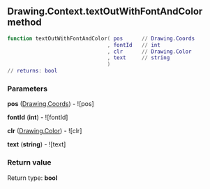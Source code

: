 ## Drawing.Context.textOutWithFontAndColor method


```lua
function textOutWithFontAndColor( pos      // Drawing.Coords
                                , fontId   // int
                                , clr      // Drawing.Color
                                , text     // string
                                )
// returns: bool
```


### Parameters

**pos** ([Drawing.Coords](../../Drawing/Coords.md)) - ![pos]

**fontId** (**int**) - ![fontId]

**clr** ([Drawing.Color](../../Drawing/Color.md)) - ![clr]

**text** (**string**) - ![text]

### Return value

Return type: **bool**

